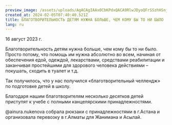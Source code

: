 ```yaml
---
preview_image: /assets/uploads/AgACAgIAAx0CbKPdxQACA9RlwJDyoQFrSSzhHSnjBy5SHl-CcgAC_eExG-qZCEriKXVyxcgxqwEAAwIAA3kAAzQE
created_at: 2024-02-05T07:40:40.521Z
title: БЛАГОТВОРИТЕЛЬНОСТЬ ДЕТЯМ НУЖНА БОЛЬШЕ, ЧЕМ КОМУ БЫ ТО НИ БЫЛО
lang: ru
---
```


16 август 2023 г.

Благотворительность детям нужна больше, чем кому бы то ни было. Просто потому, что помощь им нужна абсолютно во всем, начиная от обеспечения едой, одеждой, лекарствами, средствами реабилитации и заканчивая простейшими для здорового человека действиями – покушать, сходить в туалет и т.д.

Так получилось, что у нас получился «благотворительный челлендж» по подготовке детей в школу.

Благодаря нашим благотворителям несколько десятков детей приступят к учебе с полными канцелярскими принадлежностями.

@ainura.nukenova собрала рюкзаки с принадлежностями в г.Астана и организовала перевозку в г.Алматы для Жанимана и Асылай.

